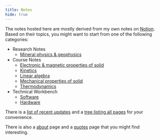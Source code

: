 ```yaml
---
title: Notes
hide: true
---
```


The notes hosted here are mostly derived from my own notes on [Notion](https://notion.so/).
Based on their topics, you might want to start from one of the following categories:

- Research Notes
  - [Mineral physics & geophysics](mphys)
- Course Notes
  - [Electronic & magnetic properties of solid](em-properties)
  - [Kinetics](kinetics)
  - [Linear algebra](linear-algebra)
  - [Mechanical properties of solid](mech-properties)
  - [Thermodynamics](thermodynamics)
- Technical Workbench
  - [Software](software)
  - [Hardware](hardware)

There is a [list of recent updates](../updates) and a [tree listing all pages](tree) for your convenience.

There is also a [about](../about) page and a [quotes](../quotes) page that you might find interesting.